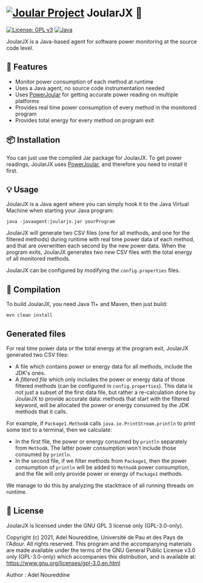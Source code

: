 # [![Joular Project](https://gitlab.com/uploads/-/system/group/avatar/10668049/joular.png?width=64)](https://www.noureddine.org/research/joular/) JoularJX :microscope:

[![License: GPL v3](https://img.shields.io/badge/License-GPLv3-blue)](https://www.gnu.org/licenses/gpl-3.0)
[![Java](https://img.shields.io/badge/Made%20with-Java-orange)](https://openjdk.java.net)

JoularJX is a Java-based agent for software power monitoring at the source code level.

## :rocket: Features

- Monitor power consumption of each method at runtime
- Uses a Java agent, no source code instrumentation needed
- Uses [PowerJoular](https://gitlab.com/joular/powerjoular) for getting accurate power reading on multiple platforms
- Provides real time power consumption of every method in the monitored program
- Provides total energy for every method on program exit

## :package: Installation

You can just use the compiled Jar package for JoularJX.
To get power readings, JoularJX uses [PowerJoular](https://gitlab.com/joular/powerjoular), and therefore you need to install it first.

## :bulb: Usage

JoularJX is a Java agent where you can simply hook it to the Java Virtual Machine when starting your Java program:

```java -javaagent:joularjx.jar yourProgram```

JoularJX will generate two CSV files (one for all methods, and one for the filtered methods) during runtime with real time power data of each method, and that are overwritten each second by the new power data.
When the program exits, JoularJX generates two new CSV files with the total energy of all monitored methods.

JoularJX can be configured by modifying the ```config.properties``` files.

## :floppy_disk: Compilation

To build JoularJX, you need Java 11+ and Maven, then just build:

```mvn clean install``` 

## Generated files

For real time power data or the total energy at the program exit, JoularJX generated two CSV files:

- A file which contains power or energy data for all methods, include the JDK's ones.
- A *filtered file* which only includes the power or energy data of those filtered methods (can be configured in ```config.properties```). This data is not just a subset of the first data file, but rather a re-calculation done by JoularJX to provide accurate data: methods that start with the filtered keyword, will be allocated the power or energy consumed by the JDK methods that it calls.

For example, if ```Package1.MethodA``` calls ```java.io.PrintStream.println``` to print some text to a terminal, then we calculate:

- In the first file, the power or energy consumed by ```println``` separately from ```MethodA```. The latter power consumption won't include those consumed by ```println```.
- In the second file, if we filter methods from ```Package1```, then the power consumption of ```println``` will be added to ```MethodA``` power consumption, and the file will only provide power or energy of ```Package1``` methods.

We manage to do this by analyzing the stacktrace of all running threads on runtime.

## :newspaper: License

JoularJX is licensed under the GNU GPL 3 license only (GPL-3.0-only).

Copyright (c) 2021, Adel Noureddine, Université de Pau et des Pays de l'Adour.
All rights reserved. This program and the accompanying materials are made available under the terms of the GNU General Public License v3.0 only (GPL-3.0-only) which accompanies this distribution, and is available at: https://www.gnu.org/licenses/gpl-3.0.en.html

Author : Adel Noureddine
